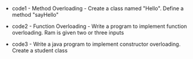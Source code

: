 #
- code1 - Method Overloading - Create a class named "Hello". Define a method "sayHello"

- code2 - Function Overloading - Write a program to implement function overloading. Ram is given two or three inputs

- code3 - Write a java program to implement constructor overloading. Create a student class
#